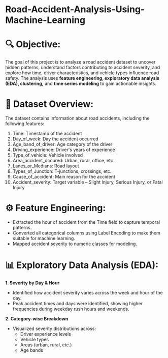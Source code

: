 # Road-Accident-Analysis-Using-Machine-Learning
# 🔍 Objective:
The goal of this project is to analyze a road accident dataset to uncover hidden patterns, understand factors contributing to accident severity, and explore how time, driver characteristics, and vehicle types influence road safety. The analysis uses **feature engineering, exploratory data analysis (EDA), clustering,** and **time series modeling** to gain actionable insights.

# 📁 Dataset Overview:
The dataset contains information about road accidents, including the following features:

1. Time: Timestamp of the accident
2. Day_of_week: Day the accident occurred
3. Age_band_of_driver: Age category of the driver
4. Driving_experience: Driver's years of experience
5. Type_of_vehicle: Vehicle involved
6. Area_accident_occured: Urban, rural, office, etc.
7. Lanes_or_Medians: Road layout
8. Types_of_Junction: T-junctions, crossings, etc.
9. Cause_of_accident: Main reason for the accident
10. Accident_severity: Target variable – Slight Injury, Serious Injury, or Fatal Injury

# ⚙️ Feature Engineering:
- Extracted the hour of accident from the Time field to capture temporal patterns.
- Converted all categorical columns using Label Encoding to make them suitable for machine learning.
- Mapped accident severity to numeric classes for modeling.


# 📊 Exploratory Data Analysis (EDA):

**1. Severity by Day & Hour**
- Identified how accident severity varies across the week and hour of the day.
- Peak accident times and days were identified, showing higher frequencies during weekday rush hours and weekends.

**2. Category-wise Breakdown**

- Visualized severity distributions across:
  - Driver experience levels
  - Vehicle types
  - Areas (urban, rural, etc.)
  - Age bands















